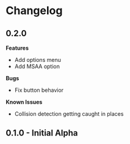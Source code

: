 # Changelog

## 0.2.0

**Features**

* Add options menu
* Add MSAA option

**Bugs**

* Fix button behavior

**Known Issues**

* Collision detection getting caught in places

## 0.1.0 - Initial Alpha